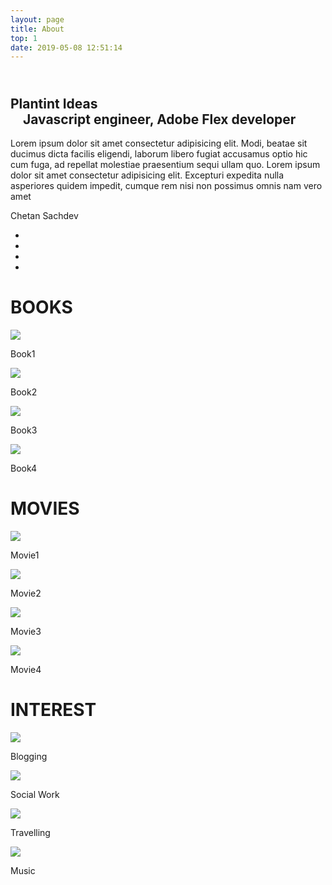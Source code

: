 ```yaml
---
layout: page
title: About
top: 1
date: 2019-05-08 12:51:14
---
```


<div class="flex flex-col justify-between w-full -mt-8 md:flex-row lg:flex-row xl:flex-row">
   <div class="w-full md:w-1/2"> 
        <h2 class="-mt-2 text-lg"><br>
            <span>Plantint Ideas<br>
              Javascript engineer, Adobe Flex developer</span> 
        </hr>  
        </h2>
        <p>Lorem ipsum dolor sit amet consectetur adipisicing elit. Modi, beatae sit ducimus dicta facilis eligendi, laborum libero fugiat accusamus optio hic cum fuga, ad repellat molestiae praesentium sequi ullam quo. Lorem ipsum dolor sit amet consectetur adipisicing elit. Excepturi expedita nulla asperiores quidem impedit, cumque rem nisi non possimus omnis nam vero amet  </p>
   </div>
   <div class="flex w-full md:w-1/2">
        <div class="justify-center w-full p-4 m-8 bg-white border border-gray-300 shadow-lg box ">
            <div class="flex justify-center imgBox " id="img">
                <img class="mt-2 rounded-lg" src="/images/2020/08/cksachdev.jpg" alt="">
            </div>
            <div class="mt-2 tracking-wide text-center text-gray-700 details" id="name"> Chetan Sachdev
            </div>
            <ul class="flex justify-center mt-2 text-center social-icon">
                <li class="mx-4 bg-white border rounded-full hover:border hover:border-gray-500 "><a href="https://www.facebook.com/cksachdev"><i class="px-3 text-blue-700 fa fa-facebook" area-hidden="true"></i></a></li>
                <li class="mx-4 bg-white border rounded-full hover:border hover:border-gray-500 "><a href="https://twitter.com/cksachdev"><i class="px-2 fa fa-twitter" area-hidden="true"></i></a></li>
                <li class="mx-4 bg-white border rounded-full hover:border hover:border-gray-500 "><a href="https://www.linkedin.com/in/cksachdev/"><i class="px-2 text-blue-600 fa fa-linkedin" area-hidden="true"></i></a></li>
                <li class="mx-4 bg-white border rounded-full hover:border hover:border-gray-500 "><a href="https://github.com/cksachdev"><i class="px-2 text-black fa fa-github" area-hidden="true"></i></a></li>
            </ul>
        </div>
   </div>
</div>
<div class="mt-20">
    <h1 class="text-xl font-semibold text-center text-gray-400 ">BOOKS</h1>
    <div class="flex flex-wrap justify-center mt-4 ">
        <div class="w-full h-64 p-4 mx-4 my-2 bg-white shadow-xl md:w-1/5">
          <img class="object-cover" src="/images/2020/12/book5.jpeg">
          <p class="text-center text-gray-900 ">Book1</p>
        </div>
        <div class="w-1/3 h-64 p-4 mx-4 my-2 bg-white shadow-xl sm:w-1/2 md:w-1/5">
          <img class="object-cover"  src="/images/2020/12/book8.jpeg">
          <p class="text-center text-gray-900 ">Book2</p>
        </div>
        <div class="w-1/3 h-64 p-4 mx-4 my-2 bg-white shadow-xl sm:w-1/2 md:w-1/5">
          <img class="object-cover"  src="/images/2020/12/book3.png">
          <p class="text-center text-gray-900 ">Book3</p>
        </div>
        <div class="w-1/3 h-64 p-4 mx-4 my-2 bg-white shadow-xl sm:w-1/2 md:w-1/5">
          <img class="object-cover"  src="/images/2020/12/book4.jpg">
          <p class="text-center text-gray-900 ">Book4</p>
        </div>
    </div>
</div>
<div class="mt-20">
    <h1 class="text-xl font-semibold text-center text-gray-400">MOVIES</h1>
    <div class="flex flex-wrap justify-center mt-4 ">  
        <div class="w-1/3 h-64 p-4 mx-4 my-2 bg-white shadow-xl md:w-1/5">
          <img class="object-cover" src="/images/2020/12/book5.jpeg">
          <p class="text-center text-gray-900 ">Movie1</p>
        </div> 
        <div class="w-1/3 h-64 p-4 mx-4 my-2 bg-white shadow-xl md:w-1/5">
          <img class="object-cover" src="/images/2020/12/book5.jpeg">
          <p class="text-center text-gray-900 ">Movie2</p>
        </div> 
        <div class="w-1/3 h-64 p-4 mx-4 my-2 bg-white shadow-xl md:w-1/5">
          <img class="object-cover" src="/images/2020/12/book5.jpeg">
          <p class="text-center text-gray-900 ">Movie3</p>
        </div> 
        <div class="w-1/3 h-64 p-4 mx-4 my-2 bg-white shadow-xl md:w-1/5">
          <img class="object-cover" src="/images/2020/12/book5.jpeg">
          <p class="text-center text-gray-900 ">Movie4</p>
        </div> 
    </div>
</div>
<div class="mt-20">
    <h1 class="text-xl font-semibold text-center text-gray-400">INTEREST</h1>
    <div class="flex flex-wrap justify-center mt-4 ">  
        <div class="w-1/3 h-64 p-4 mx-4 my-2 bg-white shadow-xl md:w-1/5 ">
          <img class="object-cover h-48"  src="/images/2020/12/interest1.jpeg">
          <p class="text-center text-gray-900 ">Blogging</p>
        </div> 
        <div class="w-1/3 h-64 p-4 mx-4 my-2 bg-white shadow-xl md:w-1/5">
          <img class="object-cover h-48"   src="/images/2020/12/interest1.jpeg">
          <p class="text-center text-gray-900 ">Social Work</p>
        </div> 
        <div class="w-1/3 h-64 p-4 mx-4 my-2 bg-white shadow-xl md:w-1/5">
          <img class="object-cover h-48"   src="/images/2020/12/interest1.jpeg">
          <p class="text-center text-gray-900 ">Travelling</p>
        </div> 
        <div class="w-1/3 h-64 p-4 mx-4 my-2 bg-white shadow-xl md:w-1/5">
          <img class="object-cover h-48"   src="/images/2020/12/interest1.jpeg">
          <p class="text-center text-gray-900 ">Music</p>
        </div> 
    </div>
</div>
